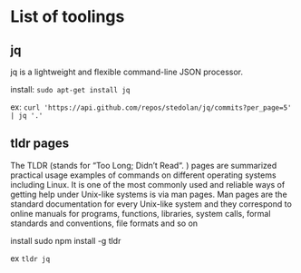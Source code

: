 # List of toolings

## jq

jq is a lightweight and flexible command-line JSON processor.

install: `sudo apt-get install jq`

ex: `curl 'https://api.github.com/repos/stedolan/jq/commits?per_page=5' | jq '.'`

## tldr pages

The TLDR (stands for “Too Long; Didn’t Read“. ) pages are summarized practical usage examples of commands on different operating systems including Linux. It is one of the most commonly used and reliable ways of getting help under Unix-like systems is via man pages. Man pages are the standard documentation for every Unix-like system and they correspond to online manuals for programs, functions, libraries, system calls, formal standards and conventions, file formats and so on

install sudo npm install -g tldr

ex `tldr jq`
